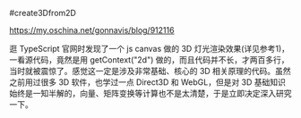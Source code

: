 #create3Dfrom2D

https://my.oschina.net/gonnavis/blog/912116

逛 TypeScript 官网时发现了一个 js canvas 做的 3D 灯光渲染效果(详见参考1)，一看源代码，竟然是用 getContext("2d") 做的，而且代码并不长，才两百多行，当时就被震惊了。感觉这一定是涉及非常基础、核心的 3D 相关原理的代码。虽然之前用过很多 3D 软件，也学过一点 Direct3D 和 WebGL，但是对 3D 基础知识始终是一知半解的，向量、矩阵变换等计算也不是太清楚，于是立即决定深入研究一下。

